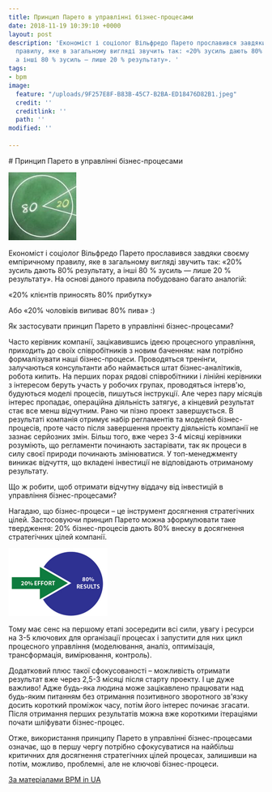 ```yaml
---
title: Принцип Парето в управлінні бізнес-процесами
date: 2018-11-19 10:39:10 +0000
layout: post
description: 'Економіст і соціолог Вільфредо Парето прославився завдяки своєму емпіричному
  правилу, яке в загальному вигляді звучить так: «20% зусиль дають 80% результату,
  а інші 80 % зусиль — лише 20 % результату». '
tags:
- bpm
image:
  feature: "/uploads/9F257E8F-B83B-45C7-B2BA-ED18476D82B1.jpeg"
  credit: ''
  creditlink: ''
  path: ''
modified: ''

---
```

\# Принцип Парето в управлінні бізнес-процесами

![](/uploads/66B131A9-FD4C-486B-98AD-ECCA52C7F39D.jpeg)

Економіст і соціолог Вільфредо Парето прославився завдяки своєму емпіричному правилу, яке в загальному вигляді звучить так: «20% зусиль дають 80% результату, а інші 80 % зусиль — лише 20 % результату». На основі даного правила побудовано багато аналогій:

«20% клієнтів приносять 80% прибутку»

Або «20% чоловіків випиває 80% пива» :)

Як застосувати принцип Парето в управлінні бізнес-процесами?

Часто керівник компанії, зацікавившись ідеєю процесного управління, приходить до своїх співробітників з новим баченням: нам потрібно формалізувати наші бізнес-процеси. Проводяться тренінги, залучаються консультанти або наймається штат бізнес-аналітиків, робота кипить. На перших порах рядові співробітники і лінійні керівники з інтересом беруть участь у робочих групах, проводяться інтерв'ю, будуються моделі процесів, пишуться інструкції. Але через пару місяців інтерес пропадає, операційна діяльність затягує, а кінцевий результат стає все менш відчутним. Рано чи пізно проект завершується. В результаті компанія отримує набір регламентів та моделей бізнес-процесів, проте часто після завершення проекту діяльність компанії не зазнає серйозних змін. Більш того, вже через 3-4 місяці керівники розуміють, що регламенти починають застарівати, так як процеси в силу своєї природи починають змінюватися. У топ-менеджменту виникає відчуття, що вкладені інвестиції не відповідають отриманому результату.

Що ж робити, щоб отримати відчутну віддачу від інвестицій в управління бізнес-процесами?

Нагадаю, що бізнес-процеси – це інструмент досягнення стратегічних цілей. Застосовуючи принцип Парето можна зформулювати таке твердження: 20% бізнес-процесів дають 80% внеску в досягнення стратегічних цілей компанії.

![](/uploads/D450FC35-E98D-44AA-B14B-2185B164A7A5.png)

Тому має сенс на першому етапі зосередити всі сили, увагу і ресурси на 3-5 ключових для організації процесах і запустити для них цикл процесного управління (моделювання, аналіз, оптимізація, трансформація, вимірювання, контроль).

Додатковий плюс такої сфокусованості – можливість отримати результат вже через 2,5-3 місяці після старту проекту. І це дуже важливо!  Адже будь-яка людина може зацікавлено працювати над будь-яким питанням без отримання позитивного зворотного зв'язку досить короткий проміжок часу, потім його інтерес починає згасати. Після отримання перших результатів можна вже короткими ітераціями почати шліфувати бізнес-процес.

Отже, використання принципу Парето в управлінні бізнес-процесами означає, що в першу чергу потрібно сфокусуватися на найбільш критичних для досягнення стратегічних цілей процесах, залишивши на потім, можливо, проблемні, але не ключові бізнес-процеси.

[За матеріалами BPM in UA](https://bpm-in-ua.com/)